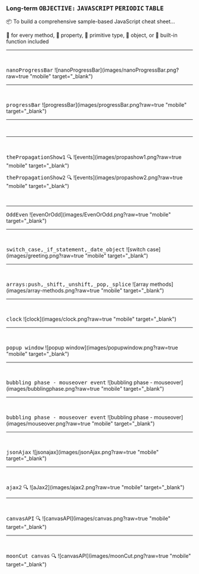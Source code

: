 ### Long-term <kbd>OBJECTIVE:</kbd>   <KBD>JAVASCRIPT</KBD> <KBD>PERIODIC</KBD>  <KBD>TABLE</KBD>
:package: To build a comprehensive sample-based JavaScript cheat sheet... 

:bookmark: for every method, 
:bookmark: property, 
:bookmark: primitive type, 
:bookmark: object, or 
:bookmark: built-in function included



<hr />  
<br />
  
 <KBD>nanoProgressBar</KBD>
 ![nanoProgressBar](images/nanoProgressBar.png?raw=true "mobile" target="_blank")



<hr />  
<br />
 
 
 <KBD>progressBar</KBD>
 ![progressBar](images/progressBar.png?raw=true "mobile" target="_blank")
 

 
<hr />  
<br />


 <hr />  
<br />
  
 <kbd>thePropagationShow1</kbd> :mag:
 ![events](images/propashow1.png?raw=true "mobile" target="_blank")


<kbd>thePropagationShow2</kbd> :mag:
 ![events](images/propashow2.png?raw=true "mobile" target="_blank")

<br>
<hr>

 <KBD>OddEven</KBD> 
 ![evenOrOdd](images/EvenOrOdd.png?raw=true "mobile" target="_blank")
 
 
 
 
 <hr />  
<br />
  
  
  
 <KBD>switch_case,_if_statement,_date_object</KBD>
 ![switch case](images/greeting.png?raw=true "mobile" target="_blank")
 
 
 <hr />  
<br />



  
 <KBD>arrays:push,_shift,_unshift,_pop,_splice</KBD> 
 ![array methods](images/array-methods.png?raw=true "mobile" target="_blank")
 
 
 

 <hr />  
<br />
  
 <kbd>clock</kbd> 
 ![clock](images/clock.png?raw=true "mobile" target="_blank")
 
 
 <hr />  
<br />
  
 <kbd>popup window</kbd> 
 ![popup window](images/popupwindow.png?raw=true "mobile" target="_blank")
 
 
 <hr />  
<br />
  
 <kbd>bubbling phase - mouseover event</kbd> 
 ![bubbling phase - mouseover](images/bubblingphase.png?raw=true "mobile" target="_blank")
 
 
 <hr />  
<br />
  
 <kbd>bubbling phase - mouseover event</kbd> 
 ![bubbling phase - mouseover](images/mouseover.png?raw=true "mobile" target="_blank")
 
 
 
  <hr />  
<br />
  
 <kbd>jsonAjax</kbd> 
 ![jsonajax](images/jsonAjax.png?raw=true "mobile" target="_blank")
 
 
 <hr />  
<br />
  
 <kbd>ajax2</kbd> :mag:
 ![aJax2](images/ajax2.png?raw=true "mobile" target="_blank")
 
 
 
 <hr />  
<br />
  
 <kbd>canvasAPI</kbd> :mag:
 ![canvasAPI](images/canvas.png?raw=true "mobile" target="_blank")
 
 
 
 <hr />  
<br />
  
 <kbd>moonCut canvas</kbd> :mag:
 ![canvasAPI](images/moonCut.png?raw=true "mobile" target="_blank")
 
 
 
 
